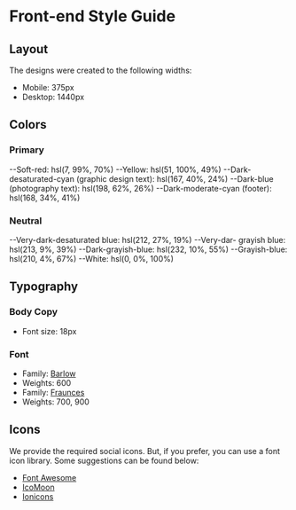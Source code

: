 # Front-end Style Guide

## Layout

The designs were created to the following widths:

- Mobile: 375px
- Desktop: 1440px

## Colors

### Primary

--Soft-red: hsl(7, 99%, 70%)
--Yellow: hsl(51, 100%, 49%)
--Dark-desaturated-cyan (graphic design text): hsl(167, 40%, 24%)
--Dark-blue (photography text): hsl(198, 62%, 26%)
--Dark-moderate-cyan (footer): hsl(168, 34%, 41%)

### Neutral

--Very-dark-desaturated blue: hsl(212, 27%, 19%)
--Very-dar- grayish blue: hsl(213, 9%, 39%)
--Dark-grayish-blue: hsl(232, 10%, 55%)
--Grayish-blue: hsl(210, 4%, 67%)
--White: hsl(0, 0%, 100%)

## Typography

### Body Copy

- Font size: 18px

### Font

- Family: [Barlow](https://fonts.google.com/specimen/Barlow)
- Weights: 600
- Family: [Fraunces](https://fonts.google.com/specimen/Fraunces)
- Weights: 700, 900

## Icons

We provide the required social icons. But, if you prefer, you can use a font icon library. Some suggestions can be found below:

- [Font Awesome](https://fontawesome.com)
- [IcoMoon](https://icomoon.io)
- [Ionicons](https://ionicons.com)
